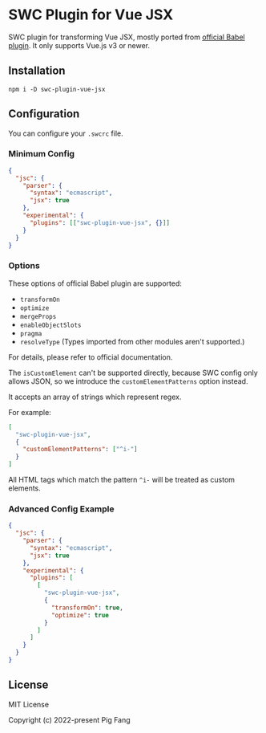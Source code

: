# SWC Plugin for Vue JSX

SWC plugin for transforming Vue JSX, mostly ported from [official Babel plugin](https://github.com/vuejs/babel-plugin-jsx).
It only supports Vue.js v3 or newer.

## Installation

```
npm i -D swc-plugin-vue-jsx
```

## Configuration

You can configure your `.swcrc` file.

### Minimum Config

```json
{
  "jsc": {
    "parser": {
      "syntax": "ecmascript",
      "jsx": true
    },
    "experimental": {
      "plugins": [["swc-plugin-vue-jsx", {}]]
    }
  }
}
```

### Options

These options of official Babel plugin are supported:

- `transformOn`
- `optimize`
- `mergeProps`
- `enableObjectSlots`
- `pragma`
- `resolveType` (Types imported from other modules aren't supported.)

For details, please refer to official documentation.

The `isCustomElement` can't be supported directly, because SWC config only allows JSON,
so we introduce the `customElementPatterns` option instead.

It accepts an array of strings which represent regex.

For example:

```json
[
  "swc-plugin-vue-jsx",
  {
    "customElementPatterns": ["^i-"]
  }
]
```

All HTML tags which match the pattern `^i-` will be treated as custom elements.

### Advanced Config Example

```json
{
  "jsc": {
    "parser": {
      "syntax": "ecmascript",
      "jsx": true
    },
    "experimental": {
      "plugins": [
        [
          "swc-plugin-vue-jsx",
          {
            "transformOn": true,
            "optimize": true
          }
        ]
      ]
    }
  }
}
```

## License

MIT License

Copyright (c) 2022-present Pig Fang
